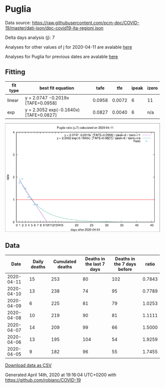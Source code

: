 # Puglia

Data source: https://raw.githubusercontent.com/pcm-dpc/COVID-19/master/dati-json/dpc-covid19-ita-regioni.json

Delta days analysis (j): 7

Analyses for other values of j for 2020-04-11 are avalable [here](../2020-04-11/README.md)

Analyses for Puglia for previous dates are avalable [here](../README.md)

## Fitting 
|fit type|best fit equation|tafe|tfe|ipeak|izero|
|-------|-----|--------|------|---|---|
|linear|y = 2.0747 -0.2019x  [TAFE=0.0958]|0.0958|0.0072|6|11|
|exp|y = 2.3052 exp(-0.1640x)  [TAFE=0.0827]|0.0827|0.0040|6|n/a|

![Plot](COVID-19_puglia_j7_2020-04-11.png)

## Data
|Date|Daily deaths|Cumulated deaths|Deaths in the last 7 days|Deaths in the 7 days before|ratio|
|----|----------|-----------|-------|--------------------|-----|
|2020-04-11|15|253|80|102|0.7843|
|2020-04-10|13|238|74|95|0.7789|
|2020-04-09|6|225|81|79|1.0253|
|2020-04-08|10|219|90|81|1.1111|
|2020-04-07|14|209|99|66|1.5000|
|2020-04-06|13|195|104|54|1.9259|
|2020-04-05|9|182|96|55|1.7455|

[Download data as CSV](COVID-19_puglia_j7_2020-04-11.csv)

Generated April 14th, 2020 at 19:16:04 UTC+0200 with https://github.com/robianc/COVID-19
